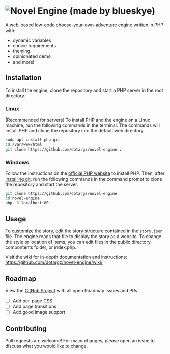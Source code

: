 # ![Novel Engine (made by blueskye)](https://github.com/dotargz/novel-engine/assets/57809064/474ac615-8c1f-42c9-979d-d1faecee2f58)

A web-based low-code choose-your-own-adventure engine written in PHP with:
- dynamic variables
- choice requirements
- theming
- opinionated demo
- and more!

## Installation

To install the engine, clone the repository and start a PHP server in the root directory. 

### Linux 
(Recommended for servers) To install PHP and the engine on a Linux machine, run the following commands in the terminal. The commands will install PHP and clone the repository into the default web directory.
```bash
sudo apt install php git
cd /var/www/html
git clone https://github.com/dotargz/novel-engine .
```

### Windows
Follow the instructions on the [official PHP website](https://www.php.net/manual/en/install.windows.tools.php) to install PHP. Then, after [installing git](https://git-scm.com/), run the following commands in the command prompt to clone the repository and start the server.

```bash
git clone https://github.com/dotargz/novel-engine
cd novel-engine
php -S localhost:80
```

## Usage

To customize the story, edit the story structure contained in the `story.json` file. The engine reads that file to display the story as a website. To change the style or location of items, you can edit files in the public directory, compontents folder, or index.php. 

Visit the wiki for in-depth documentation and instructions: https://github.com/dotargz/novel-engine/wiki/

## Roadmap
View the [GitHub Project](https://github.com/users/dotargz/projects/2) with all open Roadmap issues and PRs.
- [ ] Add per-page CSS
- [ ] Add page transitions
- [ ] Add good image support

## Contributing

Pull requests are welcome! For major changes, please open an issue to discuss what you would like to change.
